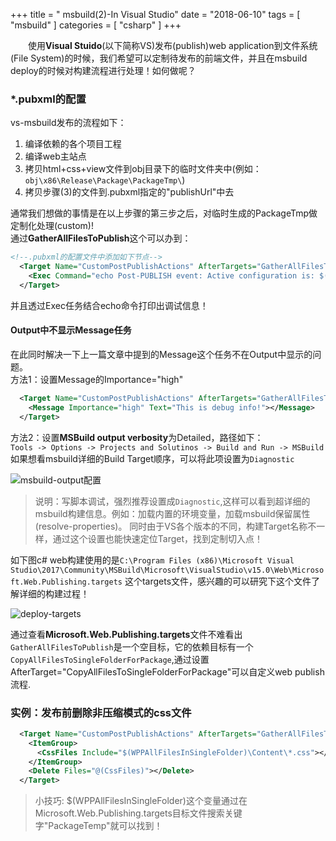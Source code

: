 +++
title = " msbuild(2)-In Visual Studio"
date = "2018-06-10"
tags = [ "msbuild" ]
categories = [ "csharp" ]
+++

　　使用**Visual Stuido**(以下简称VS)发布(publish)web application到文件系统(File System)的时候，我们希望可以定制待发布的前端文件，并且在msbuild deploy的时候对构建流程进行处理！如何做呢？
<!--more-->
### *.pubxml的配置

vs-msbuild发布的流程如下：
1. 编译依赖的各个项目工程
2. 编译web主站点
3. 拷贝html+css+view文件到obj目录下的临时文件夹中(例如：`obj\x86\Release\Package\PackageTmp\`)
4. 拷贝步骤(3)的文件到.pubxml指定的"publishUrl"中去

通常我们想做的事情是在以上步骤的第三步之后，对临时生成的PackageTmp做定制化处理(custom)!  
通过**GatherAllFilesToPublish**这个可以办到：

```xml
<!--.pubxml的配置文件中添加如下节点-->
  <Target Name="CustomPostPublishActions" AfterTargets="GatherAllFilesToPublish" >
    <Exec Command="echo Post-PUBLISH event: Active configuration is: $(ConfigurationName)" />
  </Target>
```
并且透过Exec任务结合echo命令打印出调试信息！  

#### Output中不显示Message任务
在此同时解决一下上一篇文章中提到的Message这个任务不在Output中显示的问题。  
方法1：设置Message的Importance="high"  

```xml
  <Target Name="CustomPostPublishActions" AfterTargets="GatherAllFilesToPublish" >
    <Message Importance="high" Text="This is debug info!"></Message>
  </Target>
```

方法2：设置**MSBuild output verbosity**为Detailed，路径如下：  
`Tools -> Options -> Projects and Solutinos -> Build and Run -> MSBuild`
如果想看msbuild详细的Build Target顺序，可以将此项设置为`Diagnostic`

![msbuild-output配置](/pictures/QQ20180610165051.png '点我访问')

>说明：写脚本调试，强烈推荐设置成`Diagnostic`,这样可以看到超详细的msbuild构建信息。例如：加载内置的环境变量，加载msbuild保留属性(resolve-properties)。
同时由于VS各个版本的不同，构建Target名称不一样，通过这个设置也能快速定位Target，找到定制切入点！

如下图c# web构建使用的是`C:\Program Files (x86)\Microsoft Visual Studio\2017\Community\MSBuild\Microsoft\VisualStudio\v15.0\Web\Microsoft.Web.Publishing.targets`
这个targets文件，感兴趣的可以研究下这个文件了解详细的构建过程！  

![deploy-targets](/pictures/QQ20180610170738.png '点我访问')

通过查看**Microsoft.Web.Publishing.targets**文件不难看出`GatherAllFilesToPublish`是一个空目标，它的依赖目标有一个`CopyAllFilesToSingleFolderForPackage`,通过设置AfterTarget="CopyAllFilesToSingleFolderForPackage"可以自定义web publish流程.

### 实例：发布前删除非压缩模式的css文件

```xml
  <Target Name="CustomPostPublishActions" AfterTargets="GatherAllFilesToPublish" >
    <ItemGroup>
      <CssFiles Include="$(WPPAllFilesInSingleFolder)\Content\*.css"></CssFiles>
    </ItemGroup>
    <Delete Files="@(CssFiles)"></Delete>
  </Target>
```

>小技巧: $(WPPAllFilesInSingleFolder)这个变量通过在Microsoft.Web.Publishing.targets目标文件搜索关键字"PackageTemp"就可以找到！
